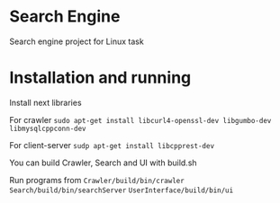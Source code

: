 # Search Engine

Search engine project for Linux task

# Installation and running

Install next libraries

For crawler
`` sudo apt-get install libcurl4-openssl-dev libgumbo-dev libmysqlcppconn-dev ``

For client-server
`` sudp apt-get install libcpprest-dev ``

You can build Crawler, Search and UI with build.sh

Run programs from 
`` Crawler/build/bin/crawler ``
`` Search/build/bin/searchServer ``
`` UserInterface/build/bin/ui ``
